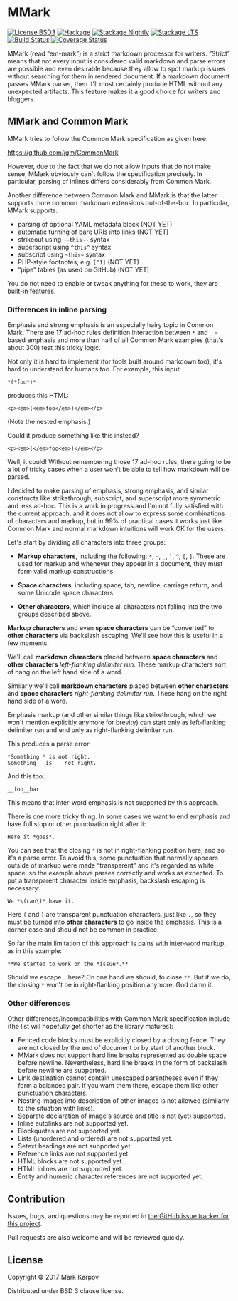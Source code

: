 # MMark

[![License BSD3](https://img.shields.io/badge/license-BSD3-brightgreen.svg)](http://opensource.org/licenses/BSD-3-Clause)
[![Hackage](https://img.shields.io/hackage/v/mmark.svg?style=flat)](https://hackage.haskell.org/package/mmark)
[![Stackage Nightly](http://stackage.org/package/mmark/badge/nightly)](http://stackage.org/nightly/package/mmark)
[![Stackage LTS](http://stackage.org/package/mmark/badge/lts)](http://stackage.org/lts/package/mmark)
[![Build Status](https://travis-ci.org/mrkkrp/mmark.svg?branch=master)](https://travis-ci.org/mrkkrp/mmark)
[![Coverage Status](https://coveralls.io/repos/mrkkrp/mmark/badge.svg?branch=master&service=github)](https://coveralls.io/github/mrkkrp/mmark?branch=master)

MMark (read “em-mark”) is a strict markdown processor for writers. “Strict”
means that not every input is considered valid markdown and parse errors are
possible and even desirable because they allow to spot markup issues without
searching for them in rendered document. If a markdown document passes MMark
parser, then it'll most certainly produce HTML without any unexpected
artifacts. This feature makes it a good choice for writers and bloggers.

## MMark and Common Mark

MMark tries to follow the Common Mark specification as given here:

https://github.com/jgm/CommonMark

However, due to the fact that we do not allow inputs that do not make sense,
MMark obviously can't follow the specification precisely. In particular,
parsing of inlines differs considerably from Common Mark.

Another difference between Common Mark and MMark is that the latter supports
more common markdown extensions out-of-the-box. In particular, MMark
supports:

* parsing of optional YAML metadata block (NOT YET)
* automatic turning of bare URIs into links (NOT YET)
* strikeout using `~~this~~` syntax
* superscript using `^this^` syntax
* subscript using `~this~` syntax
* PHP-style footnotes, e.g. `[^1]` (NOT YET)
* “pipe” tables (as used on GitHub) (NOT YET)

You do not need to enable or tweak anything for these to work, they are
built-in features.

### Differences in inline parsing

Emphasis and strong emphasis is an especially hairy topic in Common Mark.
There are 17 ad-hoc rules definition interaction between `*` and `_` -based
emphasis and more than half of all Common Mark examples (that's about 300)
test this tricky logic.

Not only it is hard to implement (for tools built around markdown too), it's
hard to understand for humans too. For example, this input:

```
*(*foo*)*
```

produces this HTML:

```
<p><em>(<em>foo</em>)</em></p>
```

(Note the nested emphasis.)

Could it produce something like this instead?

```
<p><em>(</em>foo<em>)</em></p>
```

Well, it could! Without remembering those 17 ad-hoc rules, there going to be
a lot of tricky cases when a user won't be able to tell how markdown will be
parsed.

I decided to make parsing of emphasis, strong emphasis, and similar
constructs like strikethrough, subscript, and superscript more symmetric and
less ad-hoc. This is a work in progress and I'm not fully satisfied with the
current approach, and it does not allow to express some combinations of
characters and markup, but in 99% of practical cases it works just like
Common Mark and normal markdown intuitions will work OK for the users.

Let's start by dividing all characters into three groups:

* **Markup characters**, including the following: `*`, `~`, `_`, `` ` ``,
  `^`, `[`, `]`. These are used for markup and whenever they appear in a
  document, they must form valid markup constructions.

* **Space characters**, including space, tab, newline, carriage return, and
  some Unicode space characters.

* **Other characters**, which include all characters not falling into the
  two groups described above.

**Markup characters** and even **space characters** can be “converted” to
**other characters** via backslash escaping. We'll see how this is useful in
a few moments.

We'll call **markdown characters** placed between **space characters** and
**other characters** *left-flanking delimiter run*. These markup characters
sort of hang on the left hand side of a word.

Similarly we'll call **markdown characters** placed between **other
characters** and **space characters** *right-flanking delimiter run*. These
hang on the right hand side of a word.

Emphasis markup (and other similar things like strikethrough, which we won't
mention explicitly anymore for brevity) can start only as left-flanking
delimiter run and end only as right-flanking delimiter run.

This produces a parse error:

```
*Something * is not right.
Something __is __ not right.
```

And this too:

```
__foo__bar
```

This means that inter-word emphasis is not supported by this approach.

There is one more tricky thing. In some cases we want to end emphasis and
have full stop or other punctuation right after it:

```
Here it *goes*.
```

You can see that the closing `*` is not in right-flanking position here, and
so it's a parse error. To avoid this, some punctuation that normally appears
outside of markup were made “transparent” and it's regarded as white space,
so the example above parses correctly and works as expected. To put a
transparent character inside emphasis, backslash escaping is necessary:

```
We *\(can\)* have it.
```

Here `(` and `)` are transparent punctuation characters, just like `.`, so
they must be turned into **other characters** to go inside the emphasis.
This is a corner case and should not be common in practice.

So far the main limitation of this approach is pains with inter-word markup,
as in this example:

```
**We started to work on the *issue*.**
```

Should we escape `.` here? On one hand we should, to close `**`. But if we
do, the closing `*` won't be in right-flanking position anymore. God damn
it.

### Other differences

Other differences/incompatibilities with Common Mark specification include
(the list will hopefully get shorter as the library matures):

* Fenced code blocks must be explicitly closed by a closing fence. They are
  not closed by the end of document or by start of another block.
* MMark does not support hard line breaks represented as double space before
  newline. Nevertheless, hard line breaks in the form of backslash before
  newline are supported.
* Link destination cannot contain unescaped parentheses even if they form a
  balanced pair. If you want them there, escape them like other punctuation
  characters.
* Nesting images into description of other images is not allowed (similarly
  to the situation with links).
* Separate declaration of image's source and title is not (yet) supported.
* Inline autolinks are not supported yet.
* Blockquotes are not supported yet.
* Lists (unordered and ordered) are not supported yet.
* Setext headings are not supported yet.
* Reference links are not supported yet.
* HTML blocks are not supported yet.
* HTML inlines are not supported yet.
* Entity and numeric character references are not supported yet.

## Contribution

Issues, bugs, and questions may be reported in
[the GitHub issue tracker for this project](https://github.com/mrkkrp/mmark/issues).

Pull requests are also welcome and will be reviewed quickly.

## License

Copyright © 2017 Mark Karpov

Distributed under BSD 3 clause license.
